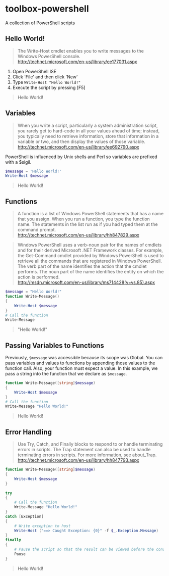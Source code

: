 # toolbox-powershell
A collection of PowerShell scripts

## Hello World!
 > The Write-Host cmdlet enables you to write messages to the Windows PowerShell console.
 <br>http://technet.microsoft.com/en-us/library/ee177031.aspx
 
1. Open PowerShell ISE
2. Click 'File' and then click 'New'
3. Type `Write-Host "Hello World!"`
4. Execute the script by pressing [F5]

> Hello World!

## Variables
 > When you write a script, particularly a system administration script, you rarely get to hard-code in all your values ahead of time; instead, you typically need to retrieve information, store that information in a variable or two, and then display the values of those variable.
<br>http://technet.microsoft.com/en-us/library/ee692790.aspx

PowerShell is influenced by Unix shells and Perl so variables are prefixed with a $sigil.

````powershell
$message = 'Hello World!'
Write-Host $message
````
> Hello World!

## Functions
 > A function is a list of Windows PowerShell statements that has a name that you assign. When you run a function, you type the function name. The statements in the list run as if you had typed them at the command prompt.
<br>http://technet.microsoft.com/en-us/library/hh847829.aspx

 > Windows PowerShell uses a verb-noun pair for the names of cmdlets and for their derived Microsoft .NET Framework classes. For example, the Get-Command cmdlet provided by Windows PowerShell is used to retrieve all the commands that are registered in Windows PowerShell. The verb part of the name identifies the action that the cmdlet performs. The noun part of the name identifies the entity on which the action is performed.
<br>http://msdn.microsoft.com/en-us/library/ms714428(v=vs.85).aspx

````powershell
$message = "Hello World!"
function Write-Message()
{
    Write-Host $message
}
# Call the function
Write-Message
````
 > "Hello World!"
 
## Passing Variables to Functions
Previously, `$message` was accessible because its scope was Global. You can pass variables and values to functions by appending those values to the function call. Also, your function must expect a value. In this example, we pass a string into the function that we declare as `$message`.

````powershell
function Write-Message([string]$message)
{
    Write-Host $message
}
# Call the function
Write-Message "Hello World!"
````
> Hello World!

## Error Handling
> Use Try, Catch, and Finally blocks to respond to or handle terminating errors in scripts. The Trap statement can also be used to handle terminating errors in scripts. For more information, see about_Trap.
<br>http://technet.microsoft.com/en-us/library/hh847793.aspx
````powershell
function Write-Message([string]$message)
{
    Write-Host $message
}
 
try
{
    # Call the function
    Write-Message "Hello World!"
}
catch [Exception]
{
    # Write exception to host
    Write-Host ("==> Caught Exception: {0}" -f $_.Exception.Message)
}
finally
{
    # Pause the script so that the result can be viewed before the console closes
    Pause
}
````
> Hello World!
